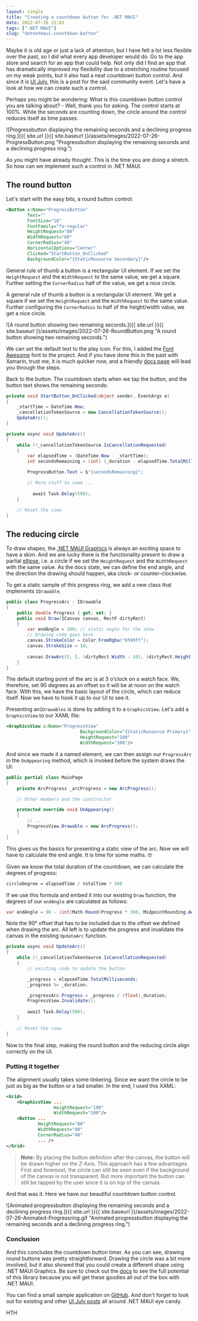 ```yaml
---
layout: single
title: "Creating a countdown button for .NET MAUI"
date: 2022-07-26 15:03
tags: [".NET MAUI"]
slug: "dotnetmaui-countdown-button"
---
```


Maybe it is old age or just a lack of attention, but I have felt a lot less flexible over the past, so I did what every app developer would do. Go to the app store and search for an app that could help. Not only did I find an app that has dramatically improved my flexibility due to a stretching routine focused on my weak points, but it also had a neat countdown button control. And since it is [UI July](https://goforgoldman.com/2022/05/19/maui-ui-july.html), this is a post for the said community event. Let's have a look at how we can create such a control.

Perhaps you might be wondering: What is this countdown button control you are talking about? - Well, thank you for asking. The control starts at 100%. While the seconds are counting down, the circle around the control reduces itself as time passes.

<!-- more -->

![Progressbutton displaying the remaining seconds and a declining progress ring.]({{ site.url }}{{ site.baseurl }}/assets/images/2022-07-26-ProgressButton.png "Progressbutton displaying the remaining seconds and a declining progress ring.")

As you might have already thought. This is the time you are doing a stretch. So how can we implement such a control in .NET MAUI.

## The round button

Let's start with the easy bits, a round button control:

```xml
<Button x:Name="ProgressButton" 
        Text=""
        FontSize="18"
        FontFamily="fa-regular"
        HeightRequest="80"
        WidthRequest="80"
        CornerRadius="40"
        HorizontalOptions="Center"
        Clicked="StartButton_OnClicked"
        BackgroundColor="{StaticResource Secondary}"/>
```

General rule of thumb a button is a rectangular UI element. If we set the `HeightRequest` and the `WidthRequest` to the same value, we get a square. Further setting the `CornerRadius` half of the value, we get a nice circle.

A general rule of thumb a button is a rectangular UI element. We get a square if we set the `HeightRequest` and the `WidthRequest` to the same value. Further configuring the `CornerRadius` to half of the height/width value, we get a nice circle.

![A round button showing two remaining seconds.]({{ site.url }}{{ site.baseurl }}/assets/images/2022-07-26-RoundButton.png "A round button showing two remaining seconds.")

We can set the default text to the play icon. For this, I added the [Font Awesome](https://fontawesome.com/) font to the project. And if you have done this in the past with Xamarin, trust me, it is much quicker now, and a friendly [docs page](https://docs.microsoft.com/en-us/dotnet/maui/user-interface/fonts/?WT.mc_id=AZ-MVP-5003494) will lead you through the steps. 

Back to the button. The countdown starts when we tap the button, and the button text shows the remaining seconds:

```c#
private void StartButton_OnClicked(object sender, EventArgs e)
{
    _startTime = DateTime.Now;
    _cancellationTokenSource = new CancellationTokenSource();
    UpdateArc();
}

private async void UpdateArc()
{
    while (!_cancellationTokenSource.IsCancellationRequested)
    {    
        var elapsedTime = (DateTime.Now - _startTime);
        int secondsRemaining = (int) (_duration - elapsedTime.TotalMilliseconds)/1000;

        ProgressButton.Text = $"{secondsRemaining}";

        // More stuff to come ...
      
	      await Task.Delay(500);
    }
    
    // Reset the view
}
```



## The reducing circle

To draw shapes, the [.NET MAUI Graphics](https://docs.microsoft.com/en-us/dotnet/maui/user-interface/controls/graphicsview?WT.mc_id=AZ-MVP-5003494) is always an exciting space to have a skim. And we are lucky there is the functionality present to draw a partial [ellipse](https://docs.microsoft.com/en-us/dotnet/maui/user-interface/graphics/draw#draw-an-ellipse?WT.mc_id=AZ-MVP-5003494), i.e. a circle if we set the `HeightRequest` and the `WidthRequest` with the same value. As the docs state, we can define the end angle, and the direction the drawing should happen, aka clock- or counter-clockwise.

To get a static sample of this progress ring, we add a new class that implements `IDrawable`.

```c#
public class ProgressArc : IDrawable
{
    public double Progress { get; set; }
    public void Draw(ICanvas canvas, RectF dirtyRect)
    {
        var endAngle = 180; // static angle for the show
        // Drawing code goes here
        canvas.StrokeColor = Color.FromRgba("6599ff");
        canvas.StrokeSize = 10;
        
        canvas.DrawArc(5, 5, (dirtyRect.Width - 10), (dirtyRect.Height - 10), 90, endAngle, false, false);
    }
}
```

The default starting point of the arc is at 3 o'clock on a watch face. We, therefore, set 90 degrees as an offset so it will be at noon on the watch face. With this, we have the basic layout of the circle, which can reduce itself. Now we have to hook it up to our UI to see it. 

 Presenting an`IDrawables` is done by adding it to a `GraphicsView`. Let's add a `GraphicsView` to our XAML file:

```xml
<GraphicsView x:Name="ProgressView"
							BackgroundColor="{StaticResource Primary}"
							HeightRequest="100"
							WidthRequest="100"/>
```

And since we made it a named element, we can then assign our `ProgressArc` in the `OnAppearing` method, which is invoked before the system draws the UI:

```c#
public partial class MainPage
{
    private ArcProgress _arcProgress = new ArcProgress();

    // Other members and the constructor

    protected override void OnAppearing()
    {
        // ...
        ProgressView.Drawable = new ArcProgress();
    }
}
```

This gives us the basics for presenting a static view of the arc. Now we will have to calculate the end angle. It is time for some maths. 🤓 

Given we know the total duration of the countdown, we can calculate the degrees of progress:

```mathematica
circleDegree = elapsedTime / totalTime * 360
```

If we use this formula and embed it into our existing `Draw` function, the degrees of our `endAngle` are calculated as follows:

```c#
var endAngle = 90 - (int)Math.Round(Progress * 360, MidpointRounding.AwayFromZero);
```

Note the 90° offset that has to be included due to the offset we defined when drawing the arc. All left is to update the progress and invalidate the canvas in the existing `UpdateArc` function. 

```c#
private async void UpdateArc()
{
    while (!_cancellationTokenSource.IsCancellationRequested)
    {
        // existing code to update the button

        _progress = elapsedTime.TotalMilliseconds;
        _progress %= _duration;

        _progressArc.Progress = _progress / (float)_duration;
        ProgressView.Invalidate();
        
        await Task.Delay(500);
    }
    
    // Reset the view
}
```

Now to the final step, making the round button and the reducing circle align correctly on the UI.

### Putting it together

The alignment usually takes some tinkering. Since we want the circle to be just as big as the button or a tad smaller. In the end, I used this XAML:

```xml
<Grid>
    <GraphicsView ...
                  HeightRequest="100"
                  WidthRequest="100"/>
    <Button ...
            HeightRequest="80"
            WidthRequest="80"
            CornerRadius="40"
            ... />
</Grid>
```

> **Note:** By placing the button definition after the canvas, the button will be drawn higher on the Z-Axis. This approach has a few advantages. First and foremost, the circle can still be seen even if the background of the canvas is not transparent. But more important the button can still be tapped by the user since it is on top of the canvas.

And that was it. Here we have our beautiful countdown button control.

![Animated progressbutton displaying the remaining seconds and a declining progress ring.]({{ site.url }}{{ site.baseurl }}/assets/images/2022-07-26-Animated-Progressring.gif "Animated progressbutton displaying the remaining seconds and a declining progress ring.")

### Conclusion

And this concludes the countdown button timer. As you can see, drawing round buttons was pretty straightforward. Drawing the circle was a bit more involved, but it also showed that you could create a different shape using .NET MAUI Graphics. Be sure to check out the [docs](https://docs.microsoft.com/en-us/dotnet/maui/user-interface/graphics/?WT.mc_id=AZ-MVP-5003494) to see the full potential of this library because you will get these goodies all out of the box with .NET MAUI.

You can find a small sample application on [GitHub](https://github.com/mallibone/MauiUI2022ProgressButton). And don't forget to look out for existing and other [UI July posts](https://goforgoldman.com/2022/05/19/maui-ui-july.html) all around .NET MAUI eye candy.

HTH